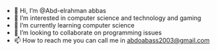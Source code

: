 - 👋 Hi, I’m @Abd-elrahman abbas
- 👀 I’m interested in computer science and technology and gaming
- 🌱 I’m currently learning computer science
- 💞️ I’m looking to collaborate on programming issues
- 📫 How to reach me you can call me in abdoabass2003@gmail.com

<!---
Abd-elrahman2003/Abd-elrahman2003 is a ✨ special ✨ repository because its `README.md` (this file) appears on your GitHub profile.
You can click the Preview link to take a look at your changes.
--->
